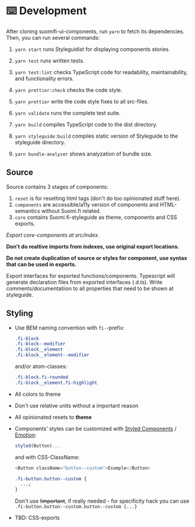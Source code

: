# ⌨️ Development

After cloning suomifi-ui-components, run `yarn` to fetch its dependencies. Then, you can run several commands:

1. `yarn start` runs Styleguidist for displaying components stories.

2. `yarn test` runs written tests.

3. `yarn test:lint` checks TypeScript code for readability, maintainability, and functionality errors.

4. `yarn prettier:check` checks the code style.

5. `yarn prettier` write the code style fixes to all src-files.

6. `yarn validate` runs the complete test suite.

7. `yarn build` compiles TypeScript code to the dist directory.

8. `yarn styleguide:build` compiles static version of Styleguide to the styleguide directory.

9. `yarn bundle-analyzer` shows analyzation of bundle size.

## Source

Source contains 3 stages of components:

1. `reset` is for resetting html tags (don't do too opinionated stuff here).
2. `components` are accessible/a11y version of components and HTML-semantics without Suomi.fi related.
3. `core` contains Suomi.fi-styleguide as theme, components and CSS exports.

_Export core-components at src/index._

**Don't do realtive imports from indexes, use original export locations.**

**Do not create duplication of source or styles for component, use syntax that can be used in exports.**

Export interfaces for exported functions/components. Typescript will generate declaration files from exported interfaces (.d.ts). Write comments/documentatiion to all properties that need to be shown at styleguide.

## Styling

- Use BEM naming convention with `fi-`-prefix:
  ```css
  .fi-block
  .fi-block--modifier
  .fi-block__element
  .fi-block__element--modifier
  ```
  and/or atom-classes:
  ```css
  .fi-block.fi-rounded
  .fi-block__element.fi-highlight
  ```
- All colors to theme
- Don't use relative units without a important reason
- All opinionated resets to **theme**

- Components' styles can be customized with [Styled Components](https://github.com/styled-components/styled-components) / [Emotion](https://github.com/emotion-js/emotion):

  ```javascript
  styled(Button)...
  ```

  and with CSS-ClassName:

  ```javascript
  <Button className="button--custom">Example</Button>
  ```

  ```css
  .fi-button.button--custom {
    ...;
  }
  ```

  Don't use ~~!important~~, if really needed - for specificity hack you can use `.fi-button.button--custom.button--custom {...}`

- TBD: CSS-exports
